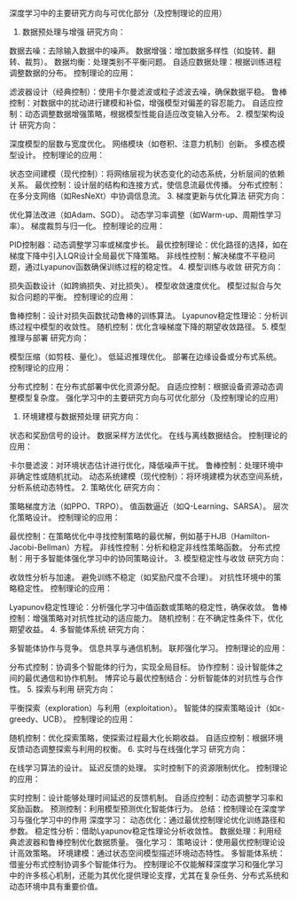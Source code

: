 深度学习中的主要研究方向与可优化部分（及控制理论的应用）
1. 数据预处理与增强
研究方向：

数据去噪：去除输入数据中的噪声。
数据增强：增加数据多样性（如旋转、翻转、裁剪）。
数据均衡：处理类别不平衡问题。
自适应数据处理：根据训练进程调整数据的分布。
控制理论的应用：

滤波器设计（经典控制）：使用卡尔曼滤波或粒子滤波去噪，确保数据平稳。
鲁棒控制：对数据中的扰动进行建模和补偿，增强模型对偏差的容忍能力。
自适应控制：动态调整数据增强策略，根据模型性能自适应改变输入分布。
2. 模型架构设计
研究方向：

深度模型的层数与宽度优化。
网络模块（如卷积、注意力机制）创新。
多模态模型设计。
控制理论的应用：

状态空间建模（现代控制）：将网络层视为状态变化的动态系统，分析层间的依赖关系。
最优控制：设计层的结构和连接方式，使信息流最优传播。
分布式控制：在多分支网络（如ResNeXt）中协调信息流。
3. 梯度更新与优化算法
研究方向：

优化算法改进（如Adam、SGD）。
动态学习率调整（如Warm-up、周期性学习率）。
梯度裁剪与归一化。
控制理论的应用：

PID控制器：动态调整学习率或梯度步长。
最优控制理论：优化路径的选择，如在梯度下降中引入LQR设计全局最优下降策略。
非线性控制：解决梯度不平稳问题，通过Lyapunov函数确保训练过程的稳定性。
4. 模型训练与收敛
研究方向：

损失函数设计（如跨熵损失、对比损失）。
模型收敛速度优化。
模型过拟合与欠拟合问题的平衡。
控制理论的应用：

鲁棒控制：设计对损失函数扰动鲁棒的训练算法。
Lyapunov稳定性理论：分析训练过程中模型的收敛性。
随机控制：优化含噪梯度下降的期望收敛路径。
5. 模型推理与部署
研究方向：

模型压缩（如剪枝、量化）。
低延迟推理优化。
部署在边缘设备或分布式系统。
控制理论的应用：

分布式控制：在分布式部署中优化资源分配。
自适应控制：根据设备资源动态调整模型复杂度。
强化学习中的主要研究方向与可优化部分（及控制理论的应用）
1. 环境建模与数据预处理
研究方向：

状态和奖励信号的设计。
数据采样方法优化。
在线与离线数据结合。
控制理论的应用：

卡尔曼滤波：对环境状态估计进行优化，降低噪声干扰。
鲁棒控制：处理环境中非确定性或随机扰动。
动态系统建模（现代控制）：将环境建模为状态空间系统，分析系统动态特性。
2. 策略优化
研究方向：

策略梯度方法（如PPO、TRPO）。
值函数逼近（如Q-Learning、SARSA）。
层次化策略设计。
控制理论的应用：

最优控制：在策略优化中寻找控制策略的最优解，例如基于HJB（Hamilton-Jacobi-Bellman）方程。
非线性控制：分析和稳定非线性策略函数。
分布式控制：用于多智能体强化学习中的协同策略设计。
3. 模型稳定性与收敛
研究方向：

收敛性分析与加速。
避免训练不稳定（如奖励尺度不合理）。
对抗性环境中的策略稳定性。
控制理论的应用：

Lyapunov稳定性理论：分析强化学习中值函数或策略的稳定性，确保收敛。
鲁棒控制：增强策略对对抗性扰动的适应能力。
随机控制：在不确定性条件下，优化期望收益。
4. 多智能体系统
研究方向：

多智能体协作与竞争。
信息共享与通信机制。
联邦强化学习。
控制理论的应用：

分布式控制：协调多个智能体的行为，实现全局目标。
协作控制：设计智能体之间的最优通信和协作机制。
博弈论与最优控制结合：分析智能体的对抗性与合作性。
5. 探索与利用
研究方向：

平衡探索（exploration）与利用（exploitation）。
智能体的探索策略设计（如ε-greedy、UCB）。
控制理论的应用：

随机控制：优化探索策略，使探索过程最大化长期收益。
自适应控制：根据环境反馈动态调整探索与利用的权衡。
6. 实时与在线强化学习
研究方向：

在线学习算法的设计。
延迟反馈的处理。
实时控制下的资源限制优化。
控制理论的应用：

实时控制：设计能够处理时间延迟的反馈机制。
自适应控制：动态调整学习率和奖励函数。
预测控制：利用模型预测优化智能体行为。
总结：控制理论在深度学习与强化学习中的作用
深度学习：
动态优化：通过最优控制理论优化训练路径和参数。
稳定性分析：借助Lyapunov稳定性理论分析收敛性。
数据处理：利用经典滤波器和鲁棒控制优化数据质量。
强化学习：
策略设计：使用最优控制理论设计高效策略。
环境建模：通过状态空间模型描述环境动态特性。
多智能体系统：借鉴分布式控制协调多个智能体行为。
控制理论不仅能解释深度学习和强化学习中的许多核心机制，还能为其优化提供理论支撑，尤其在复杂任务、分布式系统和动态环境中具有重要价值。